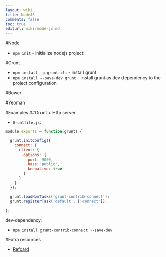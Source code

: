 ```yaml
---
layout: wiki
title: NodeJS
comments: false
toc: true
editurl: wiki/node-js.md
---
```


#Node

* `npm init` - initialize nodejs project

#Grunt

* `npm install -g grunt-cli` - install grunt
* `npm install --save-dev grunt` - install grunt as dev dependency to the project configuration

#Bower

#Yeoman

#Examples
##Grunt + Http server

* `Gruntfile.js`:

```js
module.exports = function(grunt) {

  grunt.initConfig({
	connect: {
	  client: {
		options: {
		  port: 9000,
		  base:'public',
		  keepalive: true
		}
	  }
	}
  });

  grunt.loadNpmTasks('grunt-contrib-connect');
  grunt.registerTask('default', ['connect']);

};
```

dev-dependency:
* `npm install grunt-contrib-connect --save-dev`

#Extra resources
 * [Refcard](../resources/nodejs.pdf)
